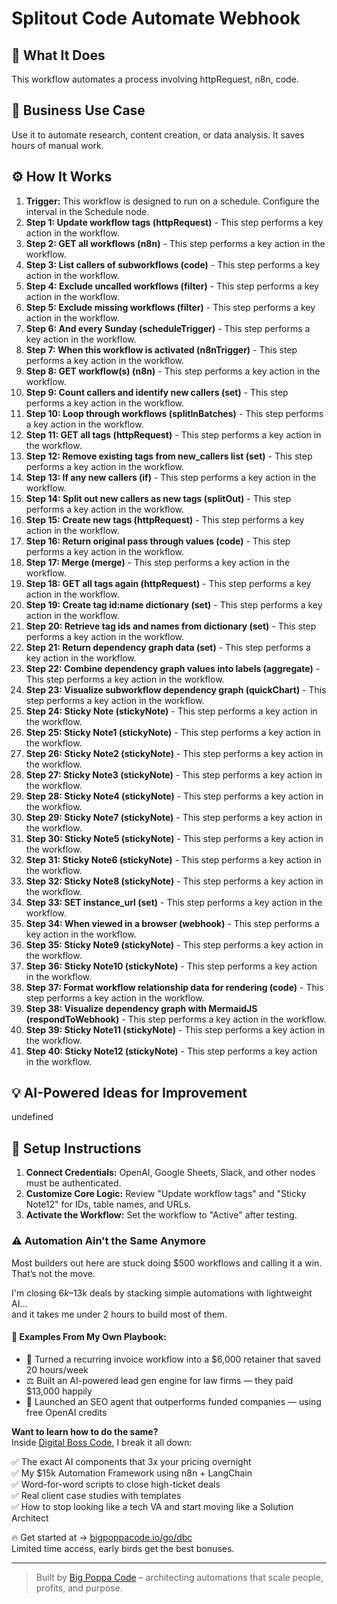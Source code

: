 # Splitout Code Automate Webhook

## 🚀 What It Does
This workflow automates a process involving httpRequest, n8n, code.

## 💼 Business Use Case
Use it to automate research, content creation, or data analysis. It saves hours of manual work.

## ⚙️ How It Works
1.  **Trigger:** This workflow is designed to run on a schedule. Configure the interval in the Schedule node.
2. **Step 1: Update workflow tags (httpRequest)** - This step performs a key action in the workflow.
3. **Step 2: GET all workflows (n8n)** - This step performs a key action in the workflow.
4. **Step 3: List callers of subworkflows (code)** - This step performs a key action in the workflow.
5. **Step 4: Exclude uncalled workflows (filter)** - This step performs a key action in the workflow.
6. **Step 5: Exclude missing workflows (filter)** - This step performs a key action in the workflow.
7. **Step 6: And every Sunday (scheduleTrigger)** - This step performs a key action in the workflow.
8. **Step 7: When this workflow is activated (n8nTrigger)** - This step performs a key action in the workflow.
9. **Step 8: GET workflow(s) (n8n)** - This step performs a key action in the workflow.
10. **Step 9: Count callers and identify new callers (set)** - This step performs a key action in the workflow.
11. **Step 10: Loop through workflows (splitInBatches)** - This step performs a key action in the workflow.
12. **Step 11: GET all tags (httpRequest)** - This step performs a key action in the workflow.
13. **Step 12: Remove existing tags from new_callers list (set)** - This step performs a key action in the workflow.
14. **Step 13: If any new callers (if)** - This step performs a key action in the workflow.
15. **Step 14: Split out new callers as new tags (splitOut)** - This step performs a key action in the workflow.
16. **Step 15: Create new tags (httpRequest)** - This step performs a key action in the workflow.
17. **Step 16: Return original pass through values (code)** - This step performs a key action in the workflow.
18. **Step 17: Merge (merge)** - This step performs a key action in the workflow.
19. **Step 18: GET all tags again (httpRequest)** - This step performs a key action in the workflow.
20. **Step 19: Create tag id:name dictionary (set)** - This step performs a key action in the workflow.
21. **Step 20: Retrieve tag ids and names from dictionary (set)** - This step performs a key action in the workflow.
22. **Step 21: Return dependency graph data (set)** - This step performs a key action in the workflow.
23. **Step 22: Combine dependency graph values into labels (aggregate)** - This step performs a key action in the workflow.
24. **Step 23: Visualize subworkflow dependency graph (quickChart)** - This step performs a key action in the workflow.
25. **Step 24: Sticky Note (stickyNote)** - This step performs a key action in the workflow.
26. **Step 25: Sticky Note1 (stickyNote)** - This step performs a key action in the workflow.
27. **Step 26: Sticky Note2 (stickyNote)** - This step performs a key action in the workflow.
28. **Step 27: Sticky Note3 (stickyNote)** - This step performs a key action in the workflow.
29. **Step 28: Sticky Note4 (stickyNote)** - This step performs a key action in the workflow.
30. **Step 29: Sticky Note7 (stickyNote)** - This step performs a key action in the workflow.
31. **Step 30: Sticky Note5 (stickyNote)** - This step performs a key action in the workflow.
32. **Step 31: Sticky Note6 (stickyNote)** - This step performs a key action in the workflow.
33. **Step 32: Sticky Note8 (stickyNote)** - This step performs a key action in the workflow.
34. **Step 33: SET instance_url (set)** - This step performs a key action in the workflow.
35. **Step 34: When viewed in a browser (webhook)** - This step performs a key action in the workflow.
36. **Step 35: Sticky Note9 (stickyNote)** - This step performs a key action in the workflow.
37. **Step 36: Sticky Note10 (stickyNote)** - This step performs a key action in the workflow.
38. **Step 37: Format workflow relationship data for rendering (code)** - This step performs a key action in the workflow.
39. **Step 38: Visualize dependency graph with MermaidJS (respondToWebhook)** - This step performs a key action in the workflow.
40. **Step 39: Sticky Note11 (stickyNote)** - This step performs a key action in the workflow.
41. **Step 40: Sticky Note12 (stickyNote)** - This step performs a key action in the workflow.

## 💡 AI-Powered Ideas for Improvement
undefined

## 🔧 Setup Instructions
1. **Connect Credentials:** OpenAI, Google Sheets, Slack, and other nodes must be authenticated.
2. **Customize Core Logic:** Review "Update workflow tags" and "Sticky Note12" for IDs, table names, and URLs.
3. **Activate the Workflow:** Set the workflow to "Active" after testing.

### ⚠️ Automation Ain’t the Same Anymore

Most builders out here are stuck doing $500 workflows and calling it a win.  
That’s not the move.  

I'm closing $6k–$13k deals by stacking simple automations with lightweight AI...  
and it takes me under 2 hours to build most of them.

#### 🧠 Examples From My Own Playbook:
- 🔁 Turned a recurring invoice workflow into a $6,000 retainer that saved 20 hours/week  
- ⚖️ Built an AI-powered lead gen engine for law firms — they paid $13,000 happily  
- 🚀 Launched an SEO agent that outperforms funded companies — using free OpenAI credits  

**Want to learn how to do the same?**  
Inside [Digital Boss Code](https://bigpoppacode.io/go/dbc), I break it all down:

✅ The exact AI components that 3x your pricing overnight  
✅ My $15k Automation Framework using n8n + LangChain  
✅ Word-for-word scripts to close high-ticket deals  
✅ Real client case studies with templates  
✅ How to stop looking like a tech VA and start moving like a Solution Architect  

🔥 Get started at → [bigpoppacode.io/go/dbc](https://bigpoppacode.io/go/dbc)  
Limited time access, early birds get the best bonuses.

---
> Built by [Big Poppa Code](https://bigpoppacode.io) – architecting automations that scale people, profits, and purpose.
